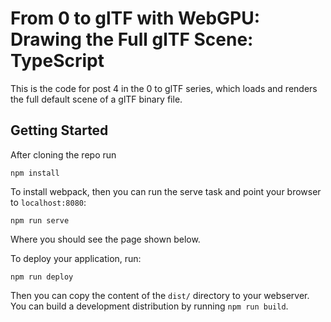 # From 0 to glTF with WebGPU: Drawing the Full glTF Scene: TypeScript

This is the code for post 4 in the 0 to glTF series, which loads and renders
the full default scene of a glTF binary file.

## Getting Started

After cloning the repo run

```
npm install
```

To install webpack, then you can run the serve task and point your browser to `localhost:8080`:

```
npm run serve
```

Where you should see the page shown below.

To deploy your application, run:

```
npm run deploy
```

Then you can copy the content of the `dist/` directory to your webserver. You can build a development
distribution by running `npm run build`.

